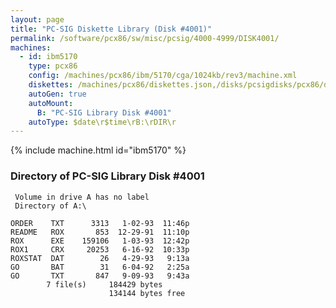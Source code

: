 ```yaml
---
layout: page
title: "PC-SIG Diskette Library (Disk #4001)"
permalink: /software/pcx86/sw/misc/pcsig/4000-4999/DISK4001/
machines:
  - id: ibm5170
    type: pcx86
    config: /machines/pcx86/ibm/5170/cga/1024kb/rev3/machine.xml
    diskettes: /machines/pcx86/diskettes.json,/disks/pcsigdisks/pcx86/diskettes.json
    autoGen: true
    autoMount:
      B: "PC-SIG Library Disk #4001"
    autoType: $date\r$time\rB:\rDIR\r
---
```


{% include machine.html id="ibm5170" %}

### Directory of PC-SIG Library Disk #4001

     Volume in drive A has no label
     Directory of A:\

    ORDER    TXT      3313   1-02-93  11:46p
    README   ROX       853  12-29-91  11:10p
    ROX      EXE    159106   1-03-93  12:42p
    ROX1     CRX     20253   6-16-92  10:33p
    ROXSTAT  DAT        26   4-29-93   9:13a
    GO       BAT        31   6-04-92   2:25a
    GO       TXT       847   9-09-93   9:43a
            7 file(s)     184429 bytes
                          134144 bytes free
